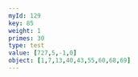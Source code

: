 ```yaml
---
myId: 129
key: 85
weight: 1
primes: 30
type: test
value: [727,5,-1,0]
object: [1,7,13,40,43,55,60,68,69]
---
```

